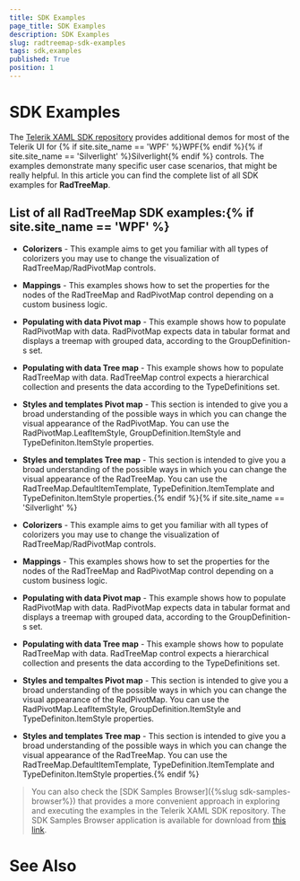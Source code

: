 ```yaml
---
title: SDK Examples
page_title: SDK Examples
description: SDK Examples
slug: radtreemap-sdk-examples
tags: sdk,examples
published: True
position: 1
---
```


# SDK Examples



The [Telerik XAML SDK repository](https://github.com/telerik/xaml-sdk/tree/master/) provides additional demos for most of the Telerik UI for {% if site.site_name == 'WPF' %}WPF{% endif %}{% if site.site_name == 'Silverlight' %}Silverlight{% endif %} controls. The examples demonstrate many specific user case scenarios, that might be really helpful. In this article you can find the complete list of all SDK examples for __RadTreeMap__.

## List of all RadTreeMap SDK examples:{% if site.site_name == 'WPF' %}

* __Colorizers__ - This example aims to get you familiar with all types of colorizers you may use to change the visualization of RadTreeMap/RadPivotMap controls.

* __Mappings__ - This examples shows how to set the properties for the nodes of the RadTreeMap and RadPivotMap control depending on a custom business logic.

* __Populating with data Pivot map__ - This example shows how to populate RadPivotMap with data. RadPivotMap expects data in tabular format and displays a treemap with grouped data, according to the GroupDefinition-s set.

* __Populating with data Tree map__ - This example shows how to populate RadTreeMap with data. RadTreeMap control expects a hierarchical collection and presents the data according to the TypeDefinitions set.

* __Styles and templates Pivot map__ - This section is intended to give you a broad understanding of the possible ways in which you can change the visual appearance of the RadPivotMap. You can use the RadPivotMap.LeafItemStyle, GroupDefinition.ItemStyle and TypeDefiniton.ItemStyle properties.

* __Styles and templates Tree map__ - This section is intended to give you a broad understanding of the possible ways in which you can change the visual appearance of the RadTreeMap. You can use the RadTreeMap.DefaultItemTemplate, TypeDefinition.ItemTemplate and TypeDefiniton.ItemStyle properties.{% endif %}{% if site.site_name == 'Silverlight' %}

* __Colorizers__ - This example aims to get you familiar with all types of colorizers you may use to change the visualization of RadTreeMap/RadPivotMap controls.

* __Mappings__ - This examples shows how to set the properties for the nodes of the RadTreeMap and RadPivotMap control depending on a custom business logic.

* __Populating with data Pivot map__ - This example shows how to populate RadPivotMap with data. RadPivotMap expects data in tabular format and displays a treemap with grouped data, according to the GroupDefinition-s set.

* __Populating with data Tree map__ - This example shows how to populate RadTreeMap with data. RadTreeMap control expects a hierarchical collection and presents the data according to the TypeDefinitions set.

* __Styles and tempaltes Pivot map__ - This section is intended to give you a broad understanding of the possible ways in which you can change the visual appearance of the RadPivotMap. You can use the RadPivotMap.LeafItemStyle, GroupDefinition.ItemStyle and TypeDefiniton.ItemStyle properties.

* __Styles and templates Tree map__ - This section is intended to give you a broad understanding of the possible ways in which you can change the visual appearance of the RadTreeMap. You can use the RadTreeMap.DefaultItemTemplate, TypeDefinition.ItemTemplate and TypeDefiniton.ItemStyle properties.{% endif %}

>You can also check the [SDK Samples Browser]({%slug sdk-samples-browser%}) that provides a more convenient approach in exploring and executing the examples in the Telerik XAML SDK repository. The SDK Samples Browser application is available for download from [this link](http://demos.telerik.com/xaml-sdkbrowser/).

# See Also
